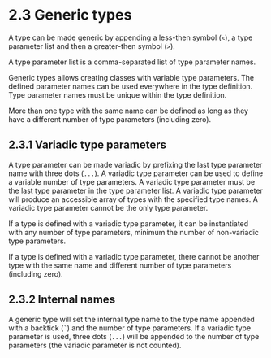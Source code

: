 # 2.3 Generic types

A type can be made generic by appending a less-then symbol (`<`), a type parameter list and then a greater-then symbol (`>`).

A type parameter list is a comma-separated list of type parameter names.

Generic types allows creating classes with variable type parameters. The defined parameter names can be used everywhere in the type definition. Type parameter names must be unique within the type definition.

More than one type with the same name can be defined as long as they have a different number of type parameters (including zero).

## 2.3.1 Variadic type parameters

A type parameter can be made variadic by prefixing the last type parameter name with three dots (`...`). A variadic type parameter can be used to define a variable number of type parameters. A variadic type parameter must be the last type parameter in the type parameter list.
A variadic type parameter will produce an accessible array of types with the specified type names. A variadic type parameter cannot be the only type parameter.

If a type is defined with a variadic type parameter, it can be instantiated with any number of type parameters, minimum the number of non-variadic type parameters.

If a type is defined with a variadic type parameter, there cannot be another type with the same name and different number of type parameters (including zero).

## 2.3.2 Internal names	

A generic type will set the internal type name to the type name appended with a backtick (`` ` ``) and the number of type parameters. If a variadic type parameter is used, three dots (`...`) will be appended to the number of type parameters (the variadic parameter is not counted).
